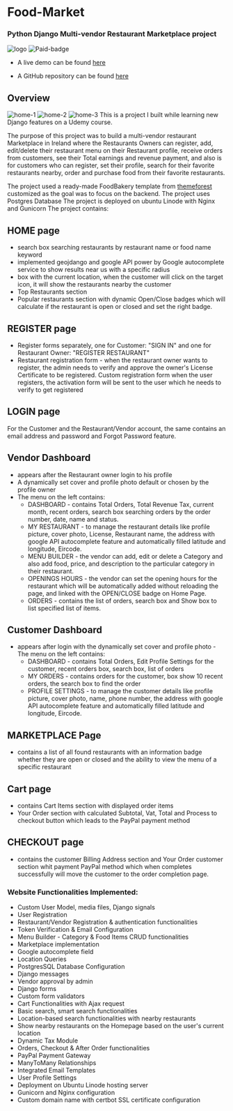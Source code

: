 # Food-Market

### Python Django Multi-vendor Restaurant Marketplace project
![logo](/static/logo/loveForFoodLogo.png)
![Paid-badge](/static/images/paid.png)

- A live demo can be found [here](https://loveforfood.ml/)

- A GitHub repository can be found [here](https://github.com/Eva-Kuk/love-for-food)

## Overview
![home-1](/static/images/home-1.png)
![home-2](/static/images/home-2.png)
![home-3](/static/images/home-3.png)
This is a project I built while learning new Django features on a Udemy course.

The purpose of this project was to build a multi-vendor restaurant Marketplace in Ireland where the Restaurants Owners can register, add, edit/delete their restaurant menu on their Restaurant profile, receive orders from customers, see their Total earnings and revenue payment, and also is for customers who can register, set their profile, search for their favorite restaurants nearby, order and purchase food from their favorite restaurants.

The project used a ready-made FoodBakery template from [themeforest](https://themeforest.net/) customized as the goal was to focus on the backend.
The project uses Postgres Database
The project is deployed on ubuntu Linode with Nginx and Gunicorn
The project contains:
## HOME page
- search box searching restaurants by restaurant name or food name keyword
- implemented geojdango and google API power by Google autocomplete service to show results near us with a specific radius
- box with the current location, when the customer will click on the target icon, it will show the restaurants nearby the customer
-  Top Restaurants section
- Popular restaurants section with dynamic Open/Close badges which will calculate if the restaurant is open or closed and set the right badge.
## REGISTER page
- Register forms separately, one for Customer: "SIGN IN" and one for Restaurant Owner: "REGISTER RESTAURANT"
- Restaurant registration form - when the restaurant owner wants to register, the admin needs to verify and approve the owner's License Certificate to be registered.
Custom registration form when the user registers, the activation form will be sent to the user which he needs to verify to get registered

## LOGIN page
For the Customer and the Restaurant/Vendor account, the same contains an email address and password and Forgot Password feature.

## Vendor Dashboard
- appears after the Restaurant owner login to his profile 
- A dynamically set cover and profile photo default or chosen by the profile owner
- The menu on the left contains:
    - DASHBOARD - contains Total Orders, Total Revenue Tax, current month, recent orders, search box searching orders by the order number, date, name and status.
    - MY RESTAURANT - to manage the restaurant details like profile picture, cover photo, License, Restaurant name, the address with google API autocomplete feature and automatically filled latitude and longitude, Eircode.
    - MENU BUILDER - the vendor can add, edit or delete a Category and also add food, price, and description to the particular category in their restaurant.
    - OPENINGS HOURS - the vendor can set the opening hours for the restaurant which will be automatically added without reloading the page, and linked with the OPEN/CLOSE badge on Home Page.
    - ORDERS - contains the list of orders, search box and Show box to list specified list of items.

## Customer Dashboard
- appears after login with the dynamically set cover and profile photo - The menu on the left contains:
    - DASHBOARD - contains Total Orders, Edit Profile Settings for the customer, recent orders box, search box, list of orders 
    - MY ORDERS - contains orders for the customer, box show 10 recent orders, the search box to find the order
    - PROFILE SETTINGS - to manage the customer details like profile picture, cover photo, name, phone number, the address with google API autocomplete feature and automatically filled latitude and longitude, Eircode.
## MARKETPLACE Page
- contains a list of all found restaurants with an information badge whether they are open or closed and the ability to view the menu of a specific restaurant
## Cart page
- contains Cart Items section with displayed order items
- Your Order section with calculated Subtotal, Vat, Total and Process to checkout button which leads to the PayPal payment method
## CHECKOUT page
- contains the customer Billing Address section and Your Order customer section whit payment PayPal method which when completes successfully will move the customer to the order completion page.


### Website Functionalities Implemented:

- Custom User Model, media files, Django signals
- User Registration
- Restaurant/Vendor Registration & authentication functionalities
- Token Verification & Email Configuration
- Menu Builder - Category & Food Items CRUD functionalities
- Marketplace implementation
- Google autocomplete field
- Location Queries
- PostgresSQL Database Configuration
- Django messages
- Vendor approval by admin
- Django forms
- Custom form validators
- Cart Functionalities with Ajax request
- Basic search, smart search functionalities
- Location-based search functionalities with nearby restaurants
- Show nearby restaurants on the Homepage based on the user's current location
- Dynamic Tax Module
- Orders, Checkout & After Order functionalities
- PayPal Payment Gateway
- ManyToMany Relationships
- Integrated Email Templates
- User Profile Settings
- Deployment on Ubuntu Linode hosting server
- Gunicorn and Nginx configuration
- Custom domain name with certbot SSL certificate configuration